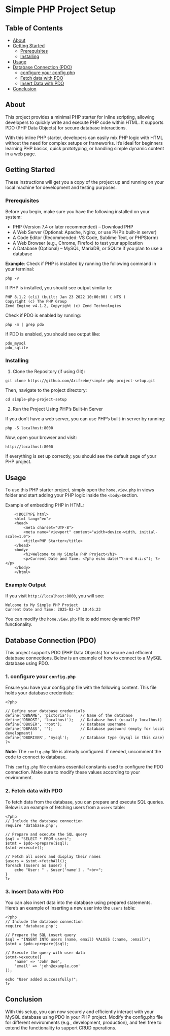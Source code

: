 # Simple PHP Project Setup

## Table of Contents

- [About](#about)
- [Getting Started](#getting_started)
    - [Prerequisites](#prerequisites)
    - [Installing](#installing)
- [Usage](#usage)
- [Database Connection (PDO)](#database-connection-pdo)
    - [configure your config.php](#1-configure-your-configphp)
    - [Fetch data with PDO](#2-fetch-data-with-pdo)
    - [Insert Data with PDO](#3-insert-data-with-pdo)
- [Conclusion](#conclusion)

## About <a name = "about"></a>

This project provides a minimal PHP starter for inline scripting, allowing developers to quickly write and execute PHP code within HTML. It supports PDO (PHP Data Objects) for secure database interactions.

With this inline PHP starter, developers can easily mix PHP logic with HTML without the need for complex setups or frameworks. It’s ideal for beginners learning PHP basics, quick prototyping, or handling simple dynamic content in a web page.

## Getting Started <a name = "getting_started"></a>

These instructions will get you a copy of the project up and running on your local machine for development and testing purposes.

### Prerequisites <a name = "prerequisites"></a>

Before you begin, make sure you have the following installed on your system:
- PHP (Version 7.4 or later recommended) – Download PHP
- A Web Server (Optional: Apache, Nginx, or use PHP’s built-in server)
- A Code Editor (Recommended: VS Code, Sublime Text, or PHPStorm)
- A Web Browser (e.g., Chrome, Firefox) to test your application
- A Database (Optional) – MySQL, MariaDB, or SQLite if you plan to use a database

**Example**: Check if PHP is installed by running the following command in your terminal:
```
php -v
```

If PHP is installed, you should see output similar to:
```
PHP 8.1.2 (cli) (built: Jan 23 2022 10:00:00) ( NTS )  
Copyright (c) The PHP Group  
Zend Engine v4.1.2, Copyright (c) Zend Technologies  
```

Check if PDO is enabled by running:
```
php -m | grep pdo
```

If PDO is enabled, you should see output like:
```
pdo_mysql
pdo_sqlite
```

### Installing <a name = "installing"></a>

1. Clone the Repository (if using Git):

```
git clone https://github.com/Arifrebe/simple-php-project-setup.git
```

Then, navigate to the project directory:

```
cd simple-php-project-setup
```

2. Run the Project Using PHP’s Built-in Server

If you don’t have a web server, you can use PHP’s built-in server by running:

```
php -S localhost:8000
```

Now, open your browser and visit:
```
http://localhost:8000
```
If everything is set up correctly, you should see the default page of your PHP project.
## Usage <a name = "usage"></a>

To use this PHP starter project, simply open the `home.view.php` in views folder and start adding your PHP logic inside the `<body>`section.  

Example of embedding PHP in HTML:

```
    <!DOCTYPE html>
    <html lang="en">
    <head>
        <meta charset="UTF-8">
        <meta name="viewport" content="width=device-width, initial-scale=1.0">
        <title>PHP Starter</title>
    </head>
    <body>
        <h1>Welcome to My Simple PHP Project</h1>
        <p>Current Date and Time: <?php echo date("Y-m-d H:i:s"); ?></p>
    </body>
    </html>
```
### Example Output
If you visit `http://localhost:8000`, you will see:
```
Welcome to My Simple PHP Project
Current Date and Time: 2025-02-17 10:45:23
```
You can modify the `home.view.php` file to add more dynamic PHP functionality.

## Database Connection (PDO)  <a name="pdo_connection"></a>
This project supports PDO (PHP Data Objects) for secure and efficient database connections. Below is an example of how to connect to a MySQL database using PDO.

### 1. configure your `config.php` <a name="configure"></a>

Ensure you have your config.php file with the following content. This file holds your database credentials:

```
<?php

// Define your database credentials
define('DBNAME', 'pictoria');    // Name of the database
define('DBHOST', 'localhost');   // Database host (usually localhost)
define('DBUSER', 'root');        // Database username
define('DBPASS', '');            // Database password (empty for local development)
define('DBDRIVER', 'mysql');     // Database type (mysql in this case)
?>
```
**Note**: The `config.php` file is already configured. If needed, uncomment the code to connect to database.

This `config.php` file contains essential constants used to configure the PDO connection. Make sure to modify these values according to your environment.

### 2. Fetch data with PDO
To fetch data from the database, you can prepare and execute SQL queries. Below is an example of fetching users from a `users` table:
```
<?php
// Include the database connection
require 'database.php';

// Prepare and execute the SQL query
$sql = "SELECT * FROM users";
$stmt = $pdo->prepare($sql);
$stmt->execute();

// Fetch all users and display their names
$users = $stmt->fetchAll();
foreach ($users as $user) {
    echo "User: " . $user['name'] . "<br>";
}
?>
```
### 3. Insert Data with PDO
You can also insert data into the database using prepared statements. Here’s an example of inserting a new user into the `users` table:
```
<?php
// Include the database connection
require 'database.php';

// Prepare the SQL insert query
$sql = "INSERT INTO users (name, email) VALUES (:name, :email)";
$stmt = $pdo->prepare($sql);

// Execute the query with user data
$stmt->execute([
    'name' => 'John Doe',
    'email' => 'john@example.com'
]);

echo "User added successfully!";
?>
```
## Conclusion <a name = "conclusion"></a>
With this setup, you can now securely and efficiently interact with your MySQL database using PDO in your PHP project. Modify the config.php file for different environments (e.g., development, production), and feel free to extend the functionality to support CRUD operations.